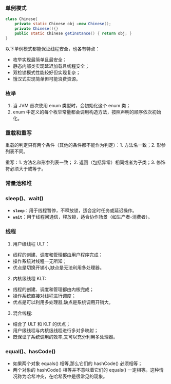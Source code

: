 ### 单例模式

```java
class Chinese{
	private static Chinese obj =new Chinese();
	private Chinese(){}
	public static Chinese getInstance() { return obj; }
}
```

以下单例模式都能保证线程安全，也各有特点：
- 枚举实现最简单且最安全；
- 静态内部类实现延迟加载且线程安全；
- 双检锁模式性能较好但实现复杂；
- 饿汉式实现简单但可能浪费资源。

### 枚举

1. 当 JVM 首次使用 enum 类型时，会初始化这个 enum 类；
2. enum 中定义的每个枚举常量都会调用构造方法，按照声明的顺序依次初始化。

### 重载和重写

重载的判定只有两个条件（其他的条件都不能作为判定）：1. 方法名一致；2. 形参列表不同。

重写：1. 方法名和形参列表一致； 2. 返回（包括异常）相同或者为子类；3. 修饰符必须大于或等于。

### 常量池和堆

### sleep()、wait()

- **`sleep`**：用于线程暂停，不释放锁，适合定时任务或延迟操作。
- **`wait`**：用于线程间通信，释放锁，适合协作场景（如生产者-消费者）。

### 线程

1. 用户级线程 ULT：
- 线程的创建、调度和管理都由用户程序完成；
- 操作系统对线程一无所知；
- 优点是切换开销小,缺点是无法利用多处理器。
  
2. 内核级线程 KLT:  
- 线程的创建、调度和管理都由内核完成；
- 操作系统直接对线程进行调度；
- 优点是可以利用多处理器,缺点是系统调用开销大。
  
3. 混合线程:  
- 结合了 ULT 和 KLT 的优点；
- 用户级线程与内核级线程进行多对多映射；
- 既保证了系统调用的效率,又可以充分利用多处理器。

### equal()、hasCode()

- 如果两个对象 equals() 相等,那么它们的 hashCode() 必须相等；
- 两个对象的 hashCode() 相等并不意味着它们的 equals() 一定相等。这种情况称为哈希冲突，在哈希表中是很常见的现象。


